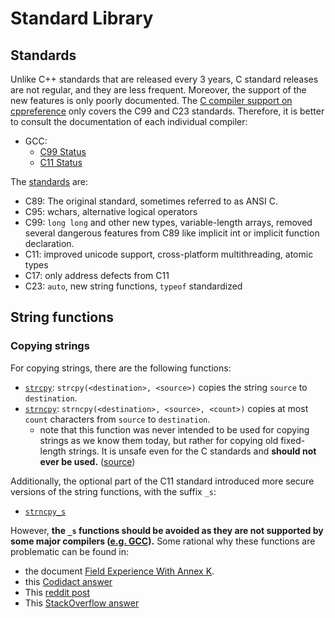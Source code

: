 
# Standard Library 

## Standards
Unlike C++ standards that are released every 3 years, C standard releases are not regular, and they are less frequent. Moreover, the support of the new features is only poorly documented. The  [C compiler support on cppreference](https://en.cppreference.com/w/c/compiler_support) only covers the C99 and C23 standards. Therefore, it is better to consult the documentation of each individual compiler:

- GCC:
    - [C99 Status](https://gcc.gnu.org/c99status.html)
    - [C11 Status](https://gcc.gnu.org/wiki/C11Status)

The [standards](https://en.wikipedia.org/wiki/ANSI_C) are:

- C89: The original standard, sometimes referred to as ANSI C.
- C95: wchars, alternative logical operators
- C99: `long long` and other new types, variable-length arrays, removed several dangerous features from C89 like implicit int or implicit function declaration.
- C11: improved unicode support, cross-platform multithreading, atomic types
- C17: only address defects from C11
- C23: `auto`, new string functions, `typeof` standardized

## String functions

### Copying strings
For copying strings, there are the following functions:

- [`strcpy`](https://en.cppreference.com/w/c/string/byte/strcpy): `strcpy(<destination>, <source>)` copies the string `source` to `destination`.
- [`strncpy`](https://en.cppreference.com/w/c/string/byte/strncpy): `strncpy(<destination>, <source>, <count>)` copies at most `count` characters from `source` to `destination`.
    - note that this function was never intended to be used for copying strings as we know them today, but rather for copying old fixed-length strings. It is unsafe even for the C standards and **should not ever be used.** ([source](https://software.codidact.com/posts/281518/281519#answer-281519))

Additionally, the optional part of the C11 standard introduced more secure versions of the string functions, with the suffix `_s`:

- [`strncpy_s`](https://en.cppreference.com/w/c/string/byte/strncpy)

However, **the `_s` functions should be avoided as they are not supported by some major compilers ([e.g. GCC](https://gcc.gnu.org/wiki/C11Status)).** Some rational why these functions are problematic can be found in:

- the document [Field Experience With Annex K](https://www.open-std.org/jtc1/sc22/wg14/www/docs/n1967.htm).
- this [Codidact answer](https://software.codidact.com/posts/281518/281519#answer-281519)
- This [reddit post](https://www.reddit.com/r/C_Programming/comments/12mm7ta/can_someone_explain_annex_k_to_me_and_why_it_is/)
- This [StackOverflow answer](https://stackoverflow.com/a/373911/1827955)


